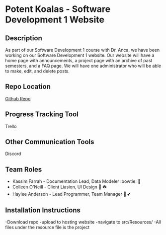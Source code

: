 # Potent Koalas - Software Development 1 Website #
## Description ##

As part of our Software Development 1 course with Dr. Anca, we have been working on our Software Development 1 website. Our website will have a home page with announcements, a project page with an archive of past semesters, and a FAQ page. We will have one administrator who will be able to make, edit, and delete posts.
## Repo Location ##

[Github Repo](https://github.com/GGC-SD/koalas)

## Progress Tracking Tool ##

Trello

## Other Communication Tools ##

Discord

## Team Roles ##
* Kassim Farrah - Documentation Lead, Data Modeler 	:bowtie: :star2:
* Colleen O'Neill - Client Liasion, UI Design :koala: :shamrock:
* Haylee Anderson - Lead Programmer, Team Manager :bamboo: :two_hearts:



## Installation Instructions ##
-Download repo 
-upload to hosting website
-navigate to src/Resources/
-All files under the resource file is the project
